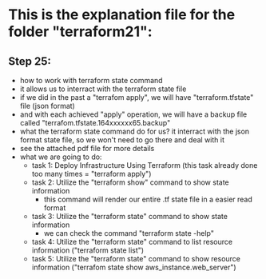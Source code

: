 # This is the explanation file for the folder "terraform21":


## Step 25:
- how to work with terraform state command
- it allows us to interract with the terraform state file
- if we did in the past a "terrafom apply", we will have "terraform.tfstate" file (json format)
- and with each achieved "apply" operation, we will have a backup file called "terrafom.tfstate.164xxxxxx65.backup"
- what the terraform state command do for us? it interract with the json format state file, so we won't need to go there and deal with it
- see the attached pdf file for more details
- what we are going to do:
    - task 1: Deploy Infrastructure Using Terraform (this task already done too many times = "terraform apply")
    - task 2: Utilize the "terraform show" command to show state information
        - this command will render our entire .tf state file in a easier read format
    - task 3: Utilize the "terraform state" command to show state information
        - we can check the command "terraform state -help"
    - task 4: Utilize the "terraform state" command to list resource information ("terraform state list")
    - task 5: Utilize the "terraform state" command to show resource information ("terrafom state show aws_instance.web_server")